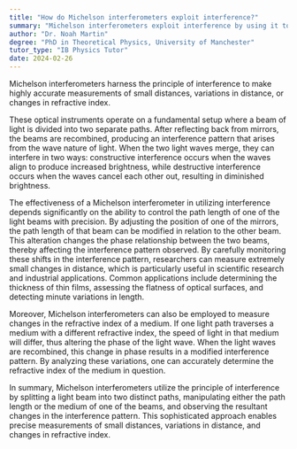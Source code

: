 ```yaml
---
title: "How do Michelson interferometers exploit interference?"
summary: "Michelson interferometers exploit interference by using it to measure small distances, changes in distance, or refractive index variations."
author: "Dr. Noah Martin"
degree: "PhD in Theoretical Physics, University of Manchester"
tutor_type: "IB Physics Tutor"
date: 2024-02-26
---
```


Michelson interferometers harness the principle of interference to make highly accurate measurements of small distances, variations in distance, or changes in refractive index.

These optical instruments operate on a fundamental setup where a beam of light is divided into two separate paths. After reflecting back from mirrors, the beams are recombined, producing an interference pattern that arises from the wave nature of light. When the two light waves merge, they can interfere in two ways: constructive interference occurs when the waves align to produce increased brightness, while destructive interference occurs when the waves cancel each other out, resulting in diminished brightness.

The effectiveness of a Michelson interferometer in utilizing interference depends significantly on the ability to control the path length of one of the light beams with precision. By adjusting the position of one of the mirrors, the path length of that beam can be modified in relation to the other beam. This alteration changes the phase relationship between the two beams, thereby affecting the interference pattern observed. By carefully monitoring these shifts in the interference pattern, researchers can measure extremely small changes in distance, which is particularly useful in scientific research and industrial applications. Common applications include determining the thickness of thin films, assessing the flatness of optical surfaces, and detecting minute variations in length.

Moreover, Michelson interferometers can also be employed to measure changes in the refractive index of a medium. If one light path traverses a medium with a different refractive index, the speed of light in that medium will differ, thus altering the phase of the light wave. When the light waves are recombined, this change in phase results in a modified interference pattern. By analyzing these variations, one can accurately determine the refractive index of the medium in question.

In summary, Michelson interferometers utilize the principle of interference by splitting a light beam into two distinct paths, manipulating either the path length or the medium of one of the beams, and observing the resultant changes in the interference pattern. This sophisticated approach enables precise measurements of small distances, variations in distance, and changes in refractive index.
    